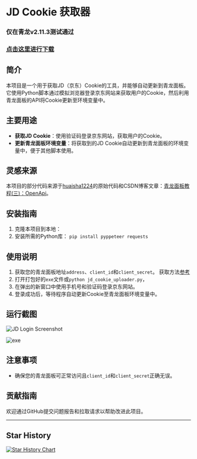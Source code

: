 # JD Cookie 获取器
### 仅在青龙v2.11.3测试通过

### [点击这里进行下载](https://github.com/ljpkok/JD_Cookie_QL_Uploader/releases)

## 简介
本项目是一个用于获取JD（京东）Cookie的工具，并能够自动更新到青龙面板。它使用Python脚本通过模拟浏览器登录京东网站来获取用户的Cookie，然后利用青龙面板的API将Cookie更新至环境变量中。

## 主要用途
- **获取JD Cookie**：使用验证码登录京东网站，获取用户的Cookie。
- **更新青龙面板环境变量**：将获取到的JD Cookie自动更新到青龙面板的环境变量中，便于其他脚本使用。

## 灵感来源
本项目的部分代码来源于[huaisha1224](https://github.com/huaisha1224/Get_JDCookie)的原始代码和CSDN博客文章：[青龙面板教程(三)：OpenApi](https://blog.csdn.net/wsfsp_4/article/details/128316982)。

## 安装指南
1. 克隆本项目到本地：
2. 安装所需的Python库：
`pip install pyppeteer requests`

## 使用说明
1. 获取您的青龙面板地址`address`、`client_id`和`client_secret`。 获取方法[参考](https://blog.csdn.net/wsfsp_4/article/details/128316982)
2. 打开打包好的`exe`文件或`python jd_cookie_uploader.py`， 
3. 在弹出的新窗口中使用手机号和验证码登录京东网站。
4. 登录成功后，等待程序自动更新Cookie至青龙面板环境变量中。

## 运行截图
![JD Login Screenshot](https://github.com/ljpkok/JD_Cookie_QL_Uploader/blob/master/images/jd_login.png?raw=true)

![exe](https://github.com/ljpkok/JD_Cookie_QL_Uploader/blob/master/images/exe.png?raw=true)

## 注意事项
- 确保您的青龙面板可正常访问且`client_id`和`client_secret`正确无误。

## 贡献指南
欢迎通过GitHub提交问题报告和拉取请求以帮助改进此项目。

---

## Star History

<a href="https://star-history.com/#ljpkok/JD_Cookie_QL_Uploader&Date">
 <picture>
   <source media="(prefers-color-scheme: dark)" srcset="https://api.star-history.com/svg?repos=ljpkok/JD_Cookie_QL_Uploader&type=Date&theme=dark" />
   <source media="(prefers-color-scheme: light)" srcset="https://api.star-history.com/svg?repos=ljpkok/JD_Cookie_QL_Uploader&type=Date" />
   <img alt="Star History Chart" src="https://api.star-history.com/svg?repos=ljpkok/JD_Cookie_QL_Uploader&type=Date" />
 </picture>
</a>
